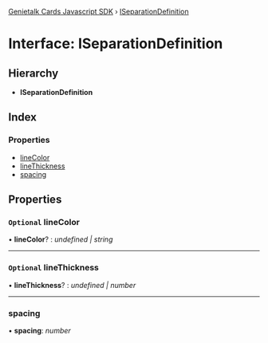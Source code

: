 [Genietalk Cards Javascript SDK](../README.md) › [ISeparationDefinition](iseparationdefinition.md)

# Interface: ISeparationDefinition

## Hierarchy

* **ISeparationDefinition**

## Index

### Properties

* [lineColor](iseparationdefinition.md#optional-linecolor)
* [lineThickness](iseparationdefinition.md#optional-linethickness)
* [spacing](iseparationdefinition.md#spacing)

## Properties

### `Optional` lineColor

• **lineColor**? : *undefined | string*

___

### `Optional` lineThickness

• **lineThickness**? : *undefined | number*

___

###  spacing

• **spacing**: *number*
